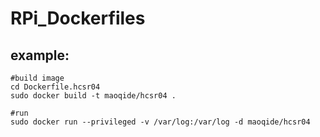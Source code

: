 # RPi_Dockerfiles

## example:
```shell
#build image
cd Dockerfile.hcsr04
sudo docker build -t maoqide/hcsr04 .

#run
sudo docker run --privileged -v /var/log:/var/log -d maoqide/hcsr04
```
